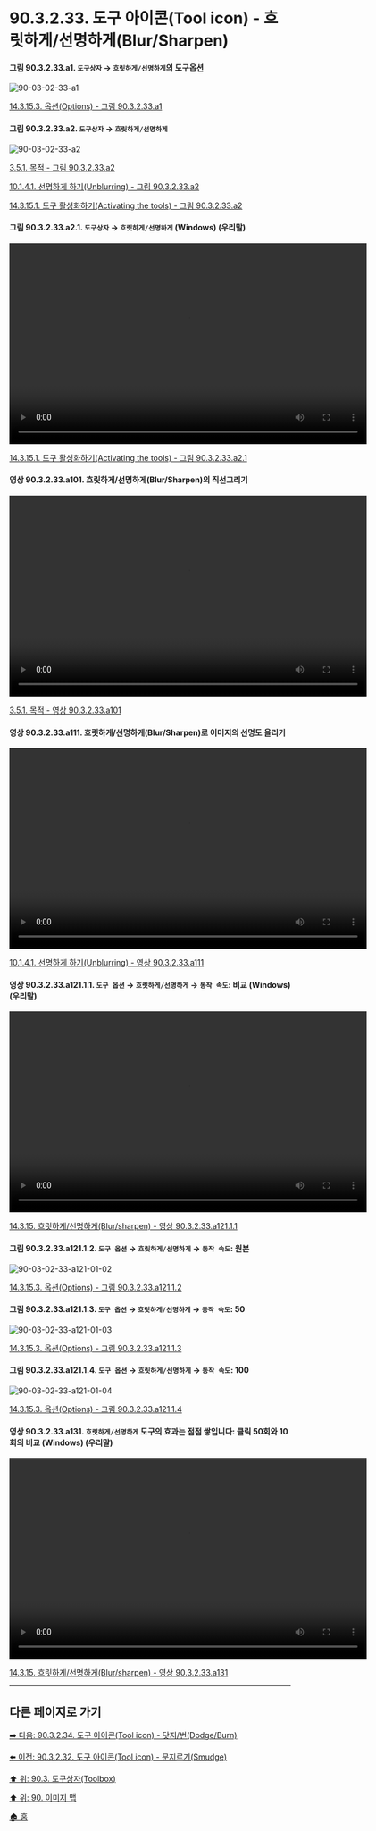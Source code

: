 # 90.3.2.33. 도구 아이콘(Tool icon) - 흐릿하게/선명하게(Blur/Sharpen)

<a id="90-03-02-33-a1"></a>

#### 그림 90.3.2.33.a1. `도구상자` → `흐릿하게/선명하게`의 도구옵션
![90-03-02-33-a1](https://github.com/wonder13662/gimp/assets/15767104/1bdb3e8c-85fc-4522-b84d-37609ce03dae)

[14.3.15.3. 옵션(Options) - 그림 90.3.2.33.a1](./14-03-15-03-options.md#90-03-02-33-a1)

<a id="90-03-02-33-a2"></a>

#### 그림 90.3.2.33.a2. `도구상자` → `흐릿하게/선명하게`
![90-03-02-33-a2](https://github.com/wonder13662/gimp/assets/15767104/b0a3539c-e757-40c6-b3a8-66e730e743ce)

[3.5.1. 목적 - 그림 90.3.2.33.a2](./03-05-01-intention.md#90-03-02-33-a2)

[10.1.4.1. 선명하게 하기(Unblurring) - 그림 90.3.2.33.a2](./10-01-04-01-unblurring.md#90-03-02-33-a2)

[14.3.15.1. 도구 활성화하기(Activating the tools) - 그림 90.3.2.33.a2](./14-03-15-01-activating_the_tool.md#90-03-02-33-a2)

<a id="90-03-02-33-a2-01"></a>

#### 그림 90.3.2.33.a2.1. `도구상자` → `흐릿하게/선명하게` (Windows) (우리말)
<video controls="controls" width="640" height="360" src="https://github.com/wonder13662/gimp/assets/15767104/c8307913-5593-446e-bc1a-3cb8a573bdb5"></video>

[14.3.15.1. 도구 활성화하기(Activating the tools) - 그림 90.3.2.33.a2.1](./14-03-15-01-activating_the_tool.md#90-03-02-33-a2-01)

<a id="90-03-02-33-a101"></a>

#### 영상 90.3.2.33.a101. 흐릿하게/선명하게(Blur/Sharpen)의 직선그리기
<video controls="controls" width="640" height="360" environment="MacOS:Sonoma 14.2.1 GIMP 2.10.36" src="https://github.com/wonder13662/gimp/assets/15767104/8a426c59-834c-48cd-b3ac-2892d6c9ea64"></video>

[3.5.1. 목적 - 영상 90.3.2.33.a101](./03-05-01-intention.md#90-03-02-33-a101)

<a id="90-03-02-33-a111"></a>

#### 영상 90.3.2.33.a111. 흐릿하게/선명하게(Blur/Sharpen)로 이미지의 선명도 올리기
<video controls="controls" width="640" height="360" src="https://github.com/wonder13662/gimp/assets/15767104/82df94fb-425d-491a-a6e8-a997bb566094"></video>

[10.1.4.1. 선명하게 하기(Unblurring) - 영상 90.3.2.33.a111](./10-01-04-01-unblurring.md#90-03-02-33-a111)

<a id="90-03-02-33-a121-01-01"></a>

#### 영상 90.3.2.33.a121.1.1. `도구 옵션` → `흐릿하게/선명하게` → `동작 속도`: 비교 (Windows) (우리말)
<video controls="controls" width="640" height="360" src="https://github.com/wonder13662/gimp/assets/15767104/fdf77960-2e80-4fa9-b7e2-1fe73b3e8b24"></video>

[14.3.15. 흐릿하게/선명하게(Blur/sharpen) - 영상 90.3.2.33.a121.1.1](./14-03-15-00-blur-sharpen.md#90-03-02-33-a121-01-01)

<a id="90-03-02-33-a121-01-02"></a>

#### 그림 90.3.2.33.a121.1.2. `도구 옵션` → `흐릿하게/선명하게` → `동작 속도`: 원본
![90-03-02-33-a121-01-02](https://github.com/wonder13662/gimp/assets/15767104/7e54198b-601d-4d79-a174-47f73fb96f4b)

[14.3.15.3. 옵션(Options) - 그림 90.3.2.33.a121.1.2](./14-03-15-03-options.md#90-03-02-33-a121-01-02)

<a id="90-03-02-33-a121-01-03"></a>

#### 그림 90.3.2.33.a121.1.3. `도구 옵션` → `흐릿하게/선명하게` → `동작 속도`: 50
![90-03-02-33-a121-01-03](https://github.com/wonder13662/gimp/assets/15767104/2a02f73b-f079-4173-9509-bf3582637634)

[14.3.15.3. 옵션(Options) - 그림 90.3.2.33.a121.1.3](./14-03-15-03-options.md#90-03-02-33-a121-01-03)

<a id="90-03-02-33-a121-01-04"></a>

#### 그림 90.3.2.33.a121.1.4. `도구 옵션` → `흐릿하게/선명하게` → `동작 속도`: 100
![90-03-02-33-a121-01-04](https://github.com/wonder13662/gimp/assets/15767104/7f043130-200f-4400-bbb4-6929564a80df)

[14.3.15.3. 옵션(Options) - 그림 90.3.2.33.a121.1.4](./14-03-15-03-options.md#90-03-02-33-a121-01-04)

<a id="90-03-02-33-a131"></a>

#### 영상 90.3.2.33.a131. `흐릿하게/선명하게` 도구의 효과는 점점 쌓입니다: 클릭 50회와 10회의 비교 (Windows) (우리말)
<video controls="controls" width="640" height="360" src="https://github.com/wonder13662/gimp/assets/15767104/f668e6ee-17cb-4eed-af00-8b0876382653"></video>

[14.3.15. 흐릿하게/선명하게(Blur/sharpen) - 영상 90.3.2.33.a131](./14-03-15-00-blur-sharpen.md#90-03-02-33-a131)

***

## 다른 페이지로 가기

[➡️ 다음: 90.3.2.34. 도구 아이콘(Tool icon) - 닷지/번(Dodge/Burn)](./90-03-02-34-dodge_burn.md)

[⬅️ 이전: 90.3.2.32. 도구 아이콘(Tool icon) - 문지르기(Smudge)](./90-03-02-32-smudge.md)

[⬆️ 위: 90.3. 도구상자(Toolbox)](./90-03-00-toolbox.md)

[⬆️ 위: 90. 이미지 맵](./90-00-image-map.md)

[🏠 홈](./00-home.md)
